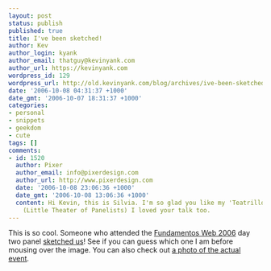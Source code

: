 ```yaml
---
layout: post
status: publish
published: true
title: I've been sketched!
author: Kev
author_login: kyank
author_email: thatguy@kevinyank.com
author_url: https://kevinyank.com
wordpress_id: 129
wordpress_url: http://old.kevinyank.com/blog/archives/ive-been-sketched/
date: '2006-10-08 04:31:37 +1000'
date_gmt: '2006-10-07 18:31:37 +1000'
categories:
- personal
- snippets
- geekdom
- cute
tags: []
comments:
- id: 1520
  author: Pixer
  author_email: info@pixerdesign.com
  author_url: http://www.pixerdesign.com
  date: '2006-10-08 23:06:36 +1000'
  date_gmt: '2006-10-08 13:06:36 +1000'
  content: Hi Kevin, this is Silvia. I'm so glad you like my 'Teatrillo de Ponentes'
    (Little Theater of Panelists) I loved your talk too.
---
```

<p>This is so cool. Someone who attended the <a href="http://www.fundamentosweb.org/2006/">Fundamentos Web 2006</a> day two panel <a title="teatrillo de ponentes on Flickr" href="http://www.flickr.com/photos/35642369@N00/262598709/">sketched us</a>! See if you can guess which one I am before mousing over the image. You can also check out <a title="Panel: The Current Web an Beyond on Flickr" href="http://www.flickr.com/photos/acebal/260917817/">a photo of the actual event</a>.</p>
